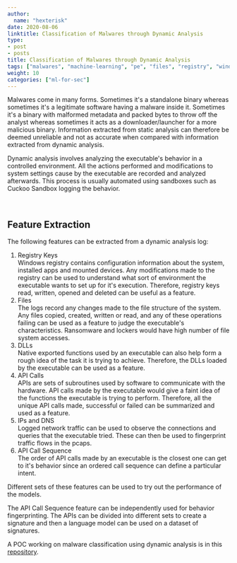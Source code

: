 ```yaml
---
author:
  name: "hexterisk"
date: 2020-08-06
linktitle: Classification of Malwares through Dynamic Analysis
type:
- post
- posts
title: Classification of Malwares through Dynamic Analysis
tags: ["malwares", "machine-learning", "pe", "files", "registry", "windows", "signature", "api-calls"]
weight: 10
categories: ["ml-for-sec"]
---
```


Malwares come in many forms. Sometimes it's a standalone binary whereas sometimes it's a legitimate software having a malware inside it. Sometimes it's a binary with malformed metadata and packed bytes to throw off the analyst whereas sometimes it acts as a downloader/launcher for a more malicious binary. Information extracted from static analysis can therefore be deemed unreliable and not as accurate when compared with information extracted from dynamic analysis.

Dynamic analysis involves analyzing the executable's behavior in a controlled environment. All the actions performed and modifications to system settings cause by the executable are recorded and analyzed afterwards. This process is usually automated using sandboxes such as Cuckoo Sandbox logging the behavior.

&nbsp;

## Feature Extraction

The following features can be extracted from a dynamic analysis log:

1.  Registry Keys  
    Windows registry contains configuration information about the system, installed apps and mounted devices. Any modifications made to the registry can be used to understand what sort of environment the executable wants to set up for it's execution. Therefore, registry keys read, written, opened and deleted can be useful as a feature.
2.  Files  
    The logs record any changes made to the file structure of the system. Any files copied, created, written or read, and any of these operations failing can be used as a feature to judge the executable's characteristics. Ransomware and lockers would have high number of file system accesses.
3.  DLLs  
    Native exported functions used by an executable can also help form a rough idea of the task it is trying to achieve. Therefore, the DLLs loaded by the executable can be used as a feature.
4.  API Calls  
    APIs are sets of subroutines used by software to communicate with the hardware. API calls made by the executable would give a faint idea of the functions the executable is trying to perform. Therefore, all the unique API calls made, successful or failed can be summarized and used as a feature.
5.  IPs and DNS  
    Logged network traffic can be used to observe the connections and queries that the executable tried. These can then be used to fingerprint traffic flows in the pcaps.
6.  API Call Sequence  
    The order of API calls made by an executable is the closest one can get to it's behavior since an ordered call sequence can define a particular intent.

Different sets of these features can be used to try out the performance of the models.

The API Call Sequence feature can be independently used for behavior fingerprinting. The APIs can be divided into different sets to create a signature and then a language model can be used on a dataset of signatures.

A POC working on malware classification using dynamic analysis is in this [repository](https://github.com/hexterisk/dynamic-malwired/).